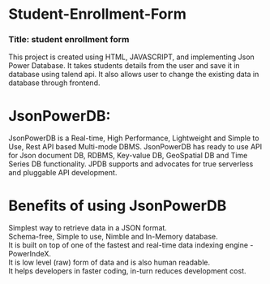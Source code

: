 # Student-Enrollment-Form
<h3>Title: student enrollment form </h3>
This project is created using HTML, JAVASCRIPT, and implementing Json Power Database.
It takes students details from the user and save it in database using talend api.
It also allows user to change the existing data in database through frontend.

# JsonPowerDB:
JsonPowerDB is a Real-time, High Performance, Lightweight and Simple to Use, Rest API based Multi-mode DBMS. JsonPowerDB has ready to use API for Json document DB, RDBMS, Key-value DB, GeoSpatial DB and Time Series DB functionality. JPDB supports and advocates for true serverless and pluggable API development.
# Benefits of using JsonPowerDB
Simplest way to retrieve data in a JSON format.<br>
Schema-free, Simple to use, Nimble and In-Memory database.<br>
It is built on top of one of the fastest and real-time data indexing engine - PowerIndeX.<br>
It is low level (raw) form of data and is also human readable.<br>
It helps developers in faster coding, in-turn reduces development cost.<br>

